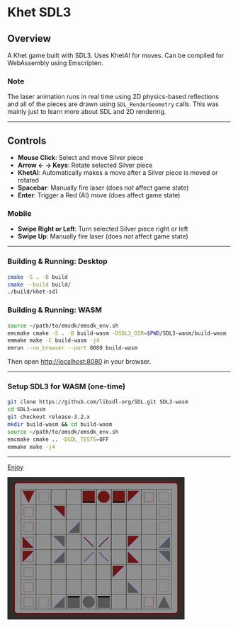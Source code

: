 # Khet SDL3

## Overview

A Khet game built with SDL3. Uses KhetAI for moves. Can be compiled for WebAssembly using Emscripten.

### Note

The laser animation runs in real time using 2D physics-based reflections and all of the pieces are drawn using `SDL_RenderGeometry` calls. This was mainly just to learn more about SDL and 2D rendering.

---

## Controls

- **Mouse Click**: Select and move Silver piece
- **Arrow ← → Keys**: Rotate selected Silver piece
- **KhetAI**: Automatically makes a move after a Silver piece is moved or rotated
- **Spacebar**: Manually fire laser (does _not_ affect game state)
- **Enter**: Trigger a Red (AI) move (does affect game state)

### Mobile

- **Swipe Right or Left**: Turn selected Silver piece right or left
- **Swipe Up**: Manually fire laser (does _not_ affect game state)

---

### Building & Running: Desktop

```bash
cmake -S . -B build
cmake --build build/
./build/khet-sdl
```

### Building & Running: WASM

```bash
source ~/path/to/emsdk/emsdk_env.sh
emcmake cmake -S . -B build-wasm -DSDL3_DIR=$PWD/SDL3-wasm/build-wasm
emmake make -C build-wasm -j4
emrun --no_browser --port 8080 build-wasm
```

Then open [http://localhost:8080](http://localhost:8080) in your browser.

---

### Setup SDL3 for WASM (one-time)

```bash
git clone https://github.com/libsdl-org/SDL.git SDL3-wasm
cd SDL3-wasm
git checkout release-3.2.x
mkdir build-wasm && cd build-wasm
source ~/path/to/emsdk/emsdk_env.sh
emcmake cmake .. -DSDL_TESTS=OFF
emmake make -j4
```

---

[Enjoy](https://jkugs.github.io/)

<a href="https://jkugs.github.io/">
  <img src="sdl-khet.png" alt="board" width="400">
</a>